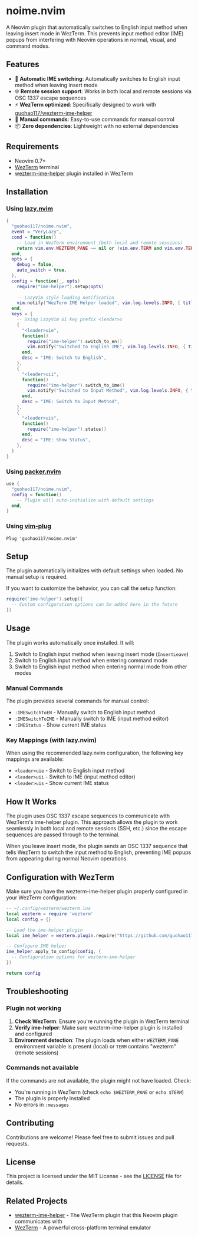 # noime.nvim

A Neovim plugin that automatically switches to English input method when leaving insert mode in WezTerm. This prevents input method editor (IME) popups from interfering with Neovim operations in normal, visual, and command modes.

## Features

- 🎯 **Automatic IME switching**: Automatically switches to English input method when leaving insert mode
- 🌐 **Remote session support**: Works in both local and remote sessions via OSC 1337 escape sequences
- ⚡ **WezTerm optimized**: Specifically designed to work with [guohao117/wezterm-ime-helper](https://github.com/guohao117/wezterm-ime-helper)
- 🔧 **Manual commands**: Easy-to-use commands for manual control
- 📦 **Zero dependencies**: Lightweight with no external dependencies

## Requirements

- Neovim 0.7+
- [WezTerm](https://wezfurlong.org/wezterm/) terminal
- [wezterm-ime-helper](https://github.com/guohao117/wezterm-ime-helper) plugin installed in WezTerm

## Installation

### Using [lazy.nvim](https://github.com/folke/lazy.nvim)

```lua
{
  "guohao117/noime.nvim",
  event = "VeryLazy",
  cond = function()
    -- Load in WezTerm environment (both local and remote sessions)
    return vim.env.WEZTERM_PANE ~= nil or (vim.env.TERM and vim.env.TERM:match("wezterm"))
  end,
  opts = {
    debug = false,
    auto_switch = true,
  },
  config = function(_, opts)
    require("ime-helper").setup(opts)
    
    -- LazyVim style loading notification
    vim.notify("WezTerm IME Helper loaded", vim.log.levels.INFO, { title = "Plugin" })
  end,
  keys = {
    -- Using LazyVim UI key prefix <leader>u
    {
      "<leader>uie",
      function()
        require("ime-helper").switch_to_en()
        vim.notify("Switched to English IME", vim.log.levels.INFO, { title = "IME" })
      end,
      desc = "IME: Switch to English",
    },
    {
      "<leader>uii",
      function()
        require("ime-helper").switch_to_ime()
        vim.notify("Switched to Input Method", vim.log.levels.INFO, { title = "IME" })
      end,
      desc = "IME: Switch to Input Method",
    },
    {
      "<leader>uis",
      function()
        require("ime-helper").status()
      end,
      desc = "IME: Show Status",
    },
  }
}
```

### Using [packer.nvim](https://github.com/wbthomason/packer.nvim)

```lua
use {
  "guohao117/noime.nvim",
  config = function()
    -- Plugin will auto-initialize with default settings
  end,
}
```

### Using [vim-plug](https://github.com/junegunn/vim-plug)

```vim
Plug 'guohao117/noime.nvim'
```

## Setup

The plugin automatically initializes with default settings when loaded. No manual setup is required.

If you want to customize the behavior, you can call the setup function:

```lua
require('ime-helper').setup({
  -- Custom configuration options can be added here in the future
})
```

## Usage

The plugin works automatically once installed. It will:

1. Switch to English input method when leaving insert mode (`InsertLeave`)
2. Switch to English input method when entering command mode
3. Switch to English input method when entering normal mode from other modes

### Manual Commands

The plugin provides several commands for manual control:

- `:IMESwitchToEN` - Manually switch to English input method
- `:IMESwitchToIME` - Manually switch to IME (input method editor)
- `:IMEStatus` - Show current IME status

### Key Mappings (with lazy.nvim)

When using the recommended lazy.nvim configuration, the following key mappings are available:

- `<leader>uie` - Switch to English input method
- `<leader>uii` - Switch to IME (input method editor)
- `<leader>uis` - Show current IME status

## How It Works

The plugin uses OSC 1337 escape sequences to communicate with WezTerm's ime-helper plugin. This approach allows the plugin to work seamlessly in both local and remote sessions (SSH, etc.) since the escape sequences are passed through to the terminal.

When you leave insert mode, the plugin sends an OSC 1337 sequence that tells WezTerm to switch the input method to English, preventing IME popups from appearing during normal Neovim operations.

## Configuration with WezTerm

Make sure you have the wezterm-ime-helper plugin properly configured in your WezTerm configuration:

```lua
-- ~/.config/wezterm/wezterm.lua
local wezterm = require 'wezterm'
local config = {}

-- Load the ime-helper plugin
local ime_helper = wezterm.plugin.require("https://github.com/guohao117/wezterm-ime-helper")

-- Configure IME helper
ime_helper.apply_to_config(config, {
  -- Configuration options for wezterm-ime-helper
})

return config
```

## Troubleshooting

### Plugin not working

1. **Check WezTerm**: Ensure you're running the plugin in WezTerm terminal
2. **Verify ime-helper**: Make sure wezterm-ime-helper plugin is installed and configured
3. **Environment detection**: The plugin loads when either `WEZTERM_PANE` environment variable is present (local) or `TERM` contains "wezterm" (remote sessions)

### Commands not available

If the commands are not available, the plugin might not have loaded. Check:

- You're running in WezTerm (check `echo $WEZTERM_PANE` or `echo $TERM`)
- The plugin is properly installed
- No errors in `:messages`

## Contributing

Contributions are welcome! Please feel free to submit issues and pull requests.

## License

This project is licensed under the MIT License - see the [LICENSE](LICENSE) file for details.

## Related Projects

- [wezterm-ime-helper](https://github.com/guohao117/wezterm-ime-helper) - The WezTerm plugin that this Neovim plugin communicates with
- [WezTerm](https://wezfurlong.org/wezterm/) - A powerful cross-platform terminal emulator